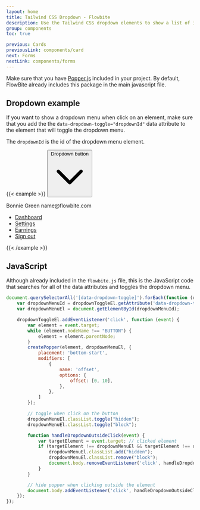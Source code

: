 ```yaml
---
layout: home
title: Tailwind CSS Dropdown - Flowbite
description: Use the Tailwind CSS dropdown elements to show a list of items displayed as a menu
group: components
toc: true

previous: Cards
previousLink: components/card
next: Forms
nextLink: components/forms
---
```


Make sure that you have [Popper.js](https://popper.js.org/) included in your project. By default, FlowBite already includes this package in the main javascript file.

## Dropdown example

If you want to show a dropdown menu when click on an element, make sure that you add the the `data-dropdown-toggle="dropdownId"` data attribute to the element that will toggle the dropdown menu.

The `dropdownId` is the id of the dropdown menu element.

{{< example >}}
<button class="text-white bg-blue-700 hover:bg-blue-800 focus:ring-4 focus:ring-blue-300 font-medium rounded-lg text-sm px-4 py-2.5 text-center inline-flex items-center" type="button" data-dropdown-toggle="dropdown">Dropdown button <svg class="w-4 h-4 ml-2" fill="none" stroke="currentColor" viewBox="0 0 24 24" xmlns="http://www.w3.org/2000/svg"><path stroke-linecap="round" stroke-linejoin="round" stroke-width="2" d="M19 9l-7 7-7-7"></path></svg></button>

<!-- Dropdown menu -->
<div class="hidden bg-white text-base z-50 list-none divide-y divide-gray-100 rounded shadow my-4" id="dropdown">
    <div class="px-4 py-3">
      <span class="block text-sm">Bonnie Green</span>
      <span class="block text-sm font-medium text-gray-900 truncate">name@flowbite.com</span>
    </div>
    <ul class="py-1" aria-labelledby="dropdown">
      <li>
        <a href="#" class="text-sm hover:bg-gray-100 text-gray-700 block px-4 py-2">Dashboard</a>
      </li>
      <li>
        <a href="#" class="text-sm hover:bg-gray-100 text-gray-700 block px-4 py-2">Settings</a>
      </li>
      <li>
        <a href="#" class="text-sm hover:bg-gray-100 text-gray-700 block px-4 py-2">Earnings</a>
      </li>
      <li>
        <a href="#" class="text-sm hover:bg-gray-100 text-gray-700 block px-4 py-2">Sign out</a>
      </li>
    </ul>
</div>
{{< /example >}}

## JavaScript

Although already included in the `flowbite.js` file, this is the JavaScript code that searches for all of the data attributes and toggles the dropdown menu.

```javascript
document.querySelectorAll('[data-dropdown-toggle]').forEach(function (dropdownToggleEl) {
    var dropdownMenuId = dropdownToggleEl.getAttribute('data-dropdown-toggle');
    var dropdownMenuEl = document.getElementById(dropdownMenuId);

    dropdownToggleEl.addEventListener('click', function (event) {
        var element = event.target;
        while (element.nodeName !== "BUTTON") {
            element = element.parentNode;
        }
        createPopper(element, dropdownMenuEl, {
            placement: 'bottom-start',
            modifiers: [
                {
                    name: 'offset',
                    options: {
                        offset: [0, 10],
                    },
                },
            ]
        });

        // toggle when click on the button
        dropdownMenuEl.classList.toggle("hidden");
        dropdownMenuEl.classList.toggle("block");

        function handleDropdownOutsideClick(event) {
            var targetElement = event.target; // clicked element
            if (targetElement !== dropdownMenuEl && targetElement !== dropdownToggleEl && !dropdownToggleEl.contains(targetElement)) {
                dropdownMenuEl.classList.add("hidden");
                dropdownMenuEl.classList.remove("block");
                document.body.removeEventListener('click', handleDropdownOutsideClick, true);
            }
        }

        // hide popper when clicking outside the element
        document.body.addEventListener('click', handleDropdownOutsideClick, true);
    });
});
```